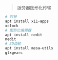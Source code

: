 <!-- 
title: X11
sort: 
--> 

> 服务器图形化传输

```bash
# 时钟
apt install x11-apps
xclock
# 图形化编辑器
apt install nedit
nedit
# 3D齿轮
apt install mesa-utils
glxgears
```

